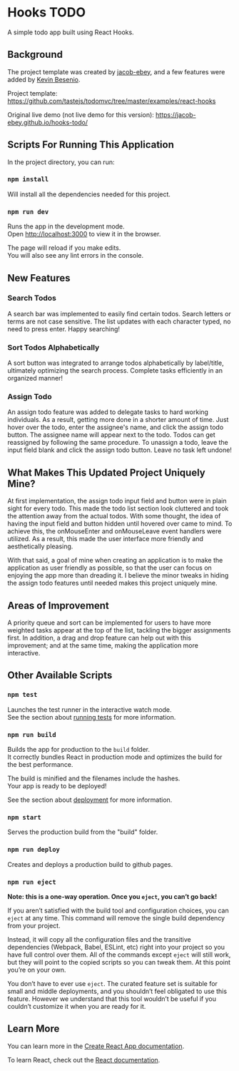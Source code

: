 # Hooks TODO

A simple todo app built using React Hooks.

## Background

The project template was created by [jacob-ebey](https://github.com/jacob-ebey/), and a few features were added by [Kevin Besenio](https://github.com/besenio/).

Project template: https://github.com/tastejs/todomvc/tree/master/examples/react-hooks

Original live demo (not live demo for this version): https://jacob-ebey.github.io/hooks-todo/

## Scripts For Running This Application

In the project directory, you can run:

### `npm install`

Will install all the dependencies needed for this project.

### `npm run dev`

Runs the app in the development mode.<br>
Open [http://localhost:3000](http://localhost:3000) to view it in the browser.

The page will reload if you make edits.<br>
You will also see any lint errors in the console.

## New Features

### Search Todos

A search bar was implemented to easily find certain todos. Search letters or terms are not case sensitive. The list updates with each character typed, no need to press enter. Happy searching!

### Sort Todos Alphabetically

A sort button was integrated to arrange todos alphabetically by label/title, ultimately optimizing the search process. Complete tasks efficiently in an organized manner!

### Assign Todo

An assign todo feature was added to delegate tasks to hard working individuals. As a result, getting more done in a shorter amount of time. Just hover over the todo, enter the assignee's name, and click the assign todo button. The assignee name will appear next to the todo. Todos can get reassigned by following the same procedure. To unassign a todo, leave the input field blank and click the assign todo button. Leave no task left undone!

## What Makes This Updated Project Uniquely Mine?

At first implementation, the assign todo input field and button were in plain sight for every todo. This made the todo list section look cluttered and took the attention away from the actual todos. With some thought, the idea of having the input field and button hidden until hovered over came to mind. To achieve this, the onMouseEnter and onMouseLeave event handlers were utilized. As a result, this made the user interface more friendly and aesthetically pleasing.

With that said, a goal of mine when creating an application is to make the application as user friendly as possible, so that the user can focus on enjoying the app more than dreading it. I believe the minor tweaks in hiding the assign todo features until needed makes this project uniquely mine.

## Areas of Improvement

A priority queue and sort can be implemented for users to have more weighted tasks appear at the top of the list, tackling the bigger assignments first. In addition, a drag and drop feature can help out with this improvement; and at the same time, making the application more interactive.

## Other Available Scripts

### `npm test`

Launches the test runner in the interactive watch mode.<br>
See the section about [running tests](https://facebook.github.io/create-react-app/docs/running-tests) for more information.

### `npm run build`

Builds the app for production to the `build` folder.<br>
It correctly bundles React in production mode and optimizes the build for the best performance.

The build is minified and the filenames include the hashes.<br>
Your app is ready to be deployed!

See the section about [deployment](https://facebook.github.io/create-react-app/docs/deployment) for more information.

### `npm start`

Serves the production build from the "build" folder.

### `npm run deploy`

Creates and deploys a production build to github pages.

### `npm run eject`

**Note: this is a one-way operation. Once you `eject`, you can’t go back!**

If you aren’t satisfied with the build tool and configuration choices, you can `eject` at any time. This command will remove the single build dependency from your project.

Instead, it will copy all the configuration files and the transitive dependencies (Webpack, Babel, ESLint, etc) right into your project so you have full control over them. All of the commands except `eject` will still work, but they will point to the copied scripts so you can tweak them. At this point you’re on your own.

You don’t have to ever use `eject`. The curated feature set is suitable for small and middle deployments, and you shouldn’t feel obligated to use this feature. However we understand that this tool wouldn’t be useful if you couldn’t customize it when you are ready for it.

## Learn More

You can learn more in the [Create React App documentation](https://facebook.github.io/create-react-app/docs/getting-started).

To learn React, check out the [React documentation](https://reactjs.org/).
